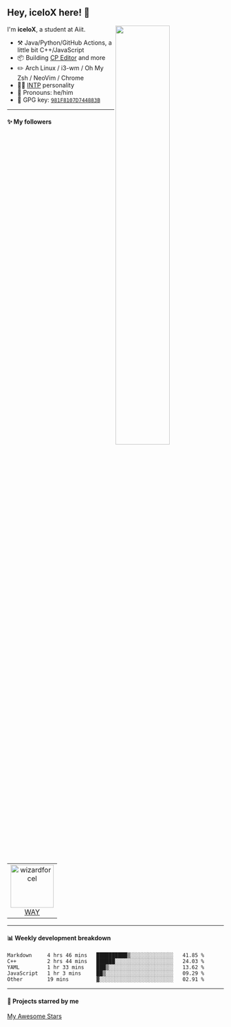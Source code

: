 <!--

Thank you if you like this profile README!

BUT, please DO NOT copy this and create your profile based on it.

You can use it as a reference, and copy a part of it, but DO NOT copy
all of this and create your profile based on it.

It is very common that you forget to change some information and leave
mine in your profile. This has happened too many times.

And, this profile README is auto-updated by GitHub Actions, you can read
[the official documentation](https://docs.github.com/actions) to learn
how to use it.

Only when you know what you are copying should you paste it. So, again,
please DO NOT copy this and create your profile based on it.

What's more, you can find other awesome profile READMEs at
https://github.com/abhisheknaiidu/awesome-github-profile-readme. There
could be a profile README that fits you better than this one.

Wish you a good-looking profile README!

                                   —— ouuan (https://github.com/ouuan)

-->

## Hey, iceloX here! :wave: 

[<img align="right" width="50%" src="https://github-readme-stats.vercel.app/api?username=icelox&theme=dark&show_icons=true">](https://metrics.lecoq.io/icelox?template=classic)

I'm **iceloX**, a student at Aiit.

-   :hammer_and_pick: Java/Python/GitHub Actions, a little bit C++/JavaScript
-   :package: Building [CP Editor](https://github.com/cpeditor/cpeditor) and more
-   :pencil2: Arch Linux / i3-wm / Oh My Zsh / NeoVim / Chrome
-   :man_scientist: [INTP](https://www.16personalities.com/intp-personality) personality
-   :man: Pronouns: he/him
-   :key: GPG key: [`981F8107D744883B`](https://github.com/icelox.gpg)

---

#### :sparkles: My followers

<!--START_SECTION:top-followers-->
<table>
  <tr>
    <td align="center">
      <a href="https://github.com/pkl1024">
        <img src="https://avatars.githubusercontent.com/u/56228279" width="100px;" alt="wizardforcel"/>
      </a>
      <br />
      <a href="https://github.com/pkl1024">WAY</a>
    </td>
  </tr>
</table>
<!--END_SECTION:top-followers-->

---

#### :bar_chart: Weekly development breakdown

<!--START_SECTION:waka-->
```text
Markdown     4 hrs 46 mins   ██████████▒░░░░░░░░░░░░░░   41.85 % 
C++          2 hrs 44 mins   ██████░░░░░░░░░░░░░░░░░░░   24.03 % 
YAML         1 hr 33 mins    ███▒░░░░░░░░░░░░░░░░░░░░░   13.62 % 
JavaScript   1 hr 3 mins     ██▒░░░░░░░░░░░░░░░░░░░░░░   09.29 % 
Other        19 mins         ▓░░░░░░░░░░░░░░░░░░░░░░░░   02.91 % 
```
<!--END_SECTION:waka-->

---

#### :star2: Projects starred by me

[My Awesome Stars](AWESOME-STARS.md)
